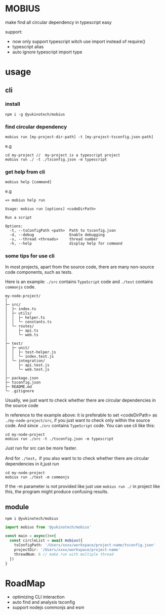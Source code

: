 # MOBIUS

make find all circular dependency in typescript easy

support:

- now only support typescript witch use import instead of require()
- typescript alias
- auto ignore typescript import type

# usage

## cli

### install

```shell
npm i -g @yukinotech/mobius
```

### find circular dependency

```shell
mobius run [my-project-dir-path] -t [my-project-tsconfig.json-path]
```

e.g

```shell
cd my-project //  my-project is a typescript project
mobius run ./ -t ./tsconfig.json -m typescript
```

### get help from cli

```shell
mobius help [command]
```

e.g

```shell
=> mobius help run

Usage: mobius run [options] <codeDirPath>

Run a script

Options:
  -t, --tsConfigPath <path>  Path to tsconfig.json
  -d, --debug                Enable debugging
  -s, --thread <threads>     thread number
  -h, --help                 display help for command
```

### some tips for use cli

In most projects, apart from the source code, there are many non-source code components, such as tests.

Here is an example: `./src` contains `TypeScript` code and `./test` contains `commonjs` code.
```
my-node-project/
│
├─ src/  
│  ├─ index.ts
│  ├─ utils/
│  │  ├─ helper.ts
│  │  └─ constants.ts
│  └─ routes/
│     ├─ api.ts
│     └─ web.ts
│
├─ test/
│  ├─ unit/
│  │  ├─ test-helper.js
│  │  └─ index.test.js
│  └─ integration/
│     ├─ api.test.js
│     └─ web.test.js
│
├─ package.json
├─ tsconfig.json
├─ README.md
└─ .gitignore
```

Usually, we just want to check whether there are circular dependencies in the source code

In reference to the example above: it is preferable to set &lt;codeDirPath&gt; as `./my-node-project/src`, if you just want to check only within the source code. And since `./src` contains `TypeScript` code. You can use cli like this:

```shell
cd my-node-project
mobius run ./src -t ./tsconfig.json -m typescript
```

Just run for src can be more faster.

And for `./test`，if you also want to to check whether there are circular dependencies in it,just run

```shell
cd my-node-project
mobius run ./test -m commonjs
```

If the -m parameter is not provided like just use `mobius run ./` in project like this, the program might produce confusing results.


## module

```shell
npm i @yukinotech/mobius
```

```ts
import mobius from '@yukinotech/mobius'

const main = async()=>{
  const circleList = await mobius({
    tsConfigPath: '/Users/xxxx/workspace/project-name/tsconfig.json'
    projectDir: '/Users/xxxx/workspace/project-name'
    threadNum: 6 // make run with multiple thread
  })
}
```

# RoadMap

- optimizing CLI interaction
- auto find and analysis tsconfig
- support nodejs commonjs and esm
